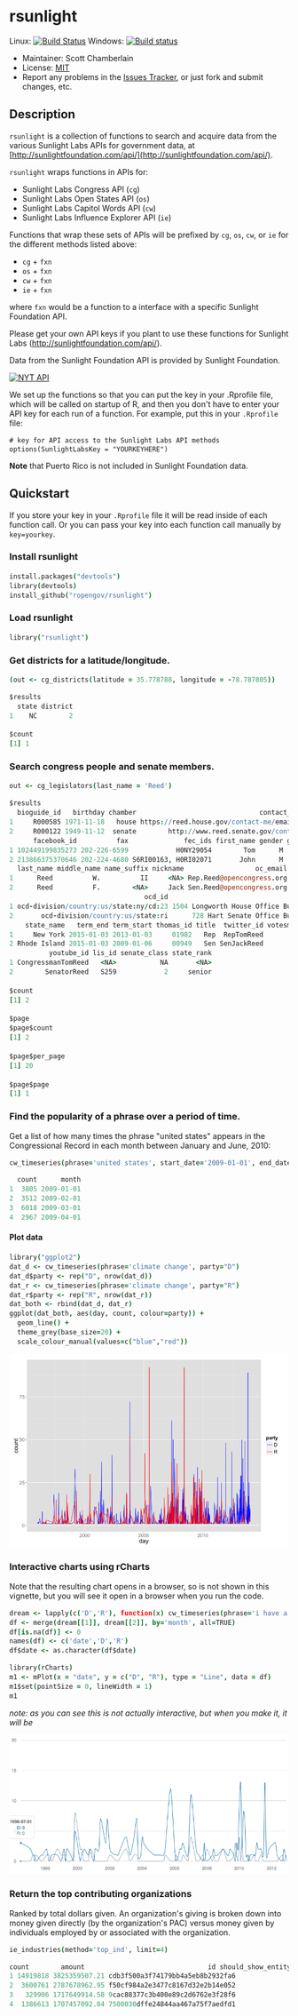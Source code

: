 rsunlight
======

Linux: [![Build Status](https://api.travis-ci.org/rOpenGov/rsunlight.png)](https://travis-ci.org/rOpenGov/rsunlight)
Windows: [![Build status](https://ci.appveyor.com/api/projects/status/ytc2qdo3u2t3ltm6/branch/master)](https://ci.appveyor.com/api/projects/status/ytc2qdo3u2t3ltm6/branch/master)

+ Maintainer: Scott Chamberlain
+ License: [MIT](http://creativecommons.org/publicdomain/zero/1.0/)
+ Report any problems in the [Issues Tracker](https://github.com/ropengov/rsunlight/issues), or just fork and submit changes, etc.

## Description

`rsunlight` is a collection of functions to search and acquire data from the various Sunlight Labs APIs for government data, at [http://sunlightfoundation.com/api/](http://sunlightfoundation.com/api/).

`rsunlight` wraps functions in APIs for:

* Sunlight Labs Congress API (`cg`)
* Sunlight Labs Open States API (`os`)
* Sunlight Labs Capitol Words API (`cw`)
* Sunlight Labs Influence Explorer API (`ie`)

Functions that wrap these sets of APIs will be prefixed by `cg`, `os`, `cw`, or `ie` for the different methods listed above:

* `cg` + `fxn`
* `os` + `fxn`
* `cw` + `fxn`
* `ie` + `fxn`

where `fxn` would be a function to a interface with a specific Sunlight Foundation API.

Please get your own API keys if you plant to use these functions for Sunlight Labs (http://sunlightfoundation.com/api/).

Data from the Sunlight Foundation API is provided by Sunlight Foundation.

<a border="0" href="http://sunlightfoundation.com/api/" ><img src="http://www.altweeklies.com/imager/b/main/5866471/f291/SunlightFoundationLogo_500wide.gif" alt="NYT API" /></a>

We set up the functions so that you can put the key in your .Rprofile file, which will be called on startup of R, and then you don't have to enter your API key for each run of a function. For example, put this in your `.Rprofile` file:

```
# key for API access to the Sunlight Labs API methods
options(SunlightLabsKey = "YOURKEYHERE")
```

**Note** that Puerto Rico is not included in Sunlight Foundation data.

## Quickstart

If you store your key in your `.Rprofile` file it will be read inside of each function call. Or you can pass your key into each function call manually by `key=yourkey`.

### Install rsunlight

```coffee
install.packages("devtools")
library(devtools)
install_github("ropengov/rsunlight")
```

### Load rsunlight

```coffee
library("rsunlight")
```

### Get districts for a latitude/longitude.

```coffee
(out <- cg_districts(latitude = 35.778788, longitude = -78.787805))
```

```coffee
$results
  state district
1    NC        2

$count
[1] 1
```

### Search congress people and senate members.

```coffee
out <- cg_legislators(last_name = 'Reed')
```

```coffee
$results
  bioguide_id   birthday chamber                               contact_form    crp_id district
1     R000585 1971-11-18   house https://reed.house.gov/contact-me/email-me N00030949       23
2     R000122 1949-11-12  senate        http://www.reed.senate.gov/contact/ N00000362       NA
      facebook_id          fax              fec_ids first_name gender govtrack_id icpsr_id in_office
1 102449199835273 202-226-6599            H0NY29054        Tom      M      412393    21101      TRUE
2 213866375370646 202-224-4680 S6RI00163, H0RI02071       John      M      300081    29142      TRUE
  last_name middle_name name_suffix nickname                  oc_email
1      Reed          W.          II     <NA> Rep.Reed@opencongress.org
2      Reed          F.        <NA>     Jack Sen.Reed@opencongress.org
                                  ocd_id                               office party        phone state
1 ocd-division/country:us/state:ny/cd:23 1504 Longworth House Office Building     R 202-225-3161    NY
2       ocd-division/country:us/state:ri      728 Hart Senate Office Building     D 202-224-4642    RI
    state_name   term_end term_start thomas_id title  twitter_id votesmart_id                    website
1     New York 2015-01-03 2013-01-03     01982   Rep  RepTomReed       127046      http://reed.house.gov
2 Rhode Island 2015-01-03 2009-01-06     00949   Sen SenJackReed        27060 http://www.reed.senate.gov
          youtube_id lis_id senate_class state_rank
1 CongressmanTomReed   <NA>           NA       <NA>
2        SenatorReed   S259            2     senior

$count
[1] 2

$page
$page$count
[1] 2

$page$per_page
[1] 20

$page$page
[1] 1
```

### Find the popularity of a phrase over a period of time.

Get a list of how many times the phrase "united states" appears in the Congressional Record in each month between January and June, 2010:

```coffee
cw_timeseries(phrase='united states', start_date='2009-01-01', end_date='2009-04-30', granularity='month')
```

```coffee
  count      month
1  3805 2009-01-01
2  3512 2009-02-01
3  6018 2009-03-01
4  2967 2009-04-01
```

#### Plot data

```coffee
library("ggplot2")
dat_d <- cw_timeseries(phrase='climate change', party="D")
dat_d$party <- rep("D", nrow(dat_d))
dat_r <- cw_timeseries(phrase='climate change', party="R")
dat_r$party <- rep("R", nrow(dat_r))
dat_both <- rbind(dat_d, dat_r)
ggplot(dat_both, aes(day, count, colour=party)) +
  geom_line() +
  theme_grey(base_size=20) +
  scale_colour_manual(values=c("blue","red"))
```

![](inst/img/readmeplot1.png)

### Interactive charts using rCharts

Note that the resulting chart opens in a browser, so is not shown in this vignette, but you will see it open in a browser when you run the code.

```coffee
dream <- lapply(c('D','R'), function(x) cw_timeseries(phrase='i have a dream', party=x, start_date='1996-01-01', end_date='2013-01-01', granularity='month'))
df <- merge(dream[[1]], dream[[2]], by='month', all=TRUE)
df[is.na(df)] <- 0
names(df) <- c('date','D','R')
df$date <- as.character(df$date)
```

```coffee
library(rCharts)
m1 <- mPlot(x = "date", y = c("D", "R"), type = "Line", data = df)
m1$set(pointSize = 0, lineWidth = 1)
m1
```

_note: as you can see this is not actually interactive, but when you make it, it will be_

![](inst/img/rcharts_plot.png)

### Return the top contributing organizations

Ranked by total dollars given. An organization's giving is broken down into money given directly (by the organization's PAC) versus money given by individuals employed by or associated with the organization.

```coffee
ie_industries(method='top_ind', limit=4)
```

```coffee
count        amount                               id should_show_entity                   name
1 14919818 3825359507.21 cdb3f500a3f74179bb4a5eb8b2932fa6               TRUE                UNKNOWN
2  3600761 2787678962.95 f50cf984a2e3477c8167d32e2b14e052               TRUE      LAWYERS/LAW FIRMS
3   329906 1717649914.58 9cac88377c3b400e89c2d6762e3f28f6               TRUE CANDIDATE SELF-FINANCE
4  1386613 1707457092.04 7500030dffe24844aa467a75f7aedfd1               TRUE            REAL ESTATE
```
